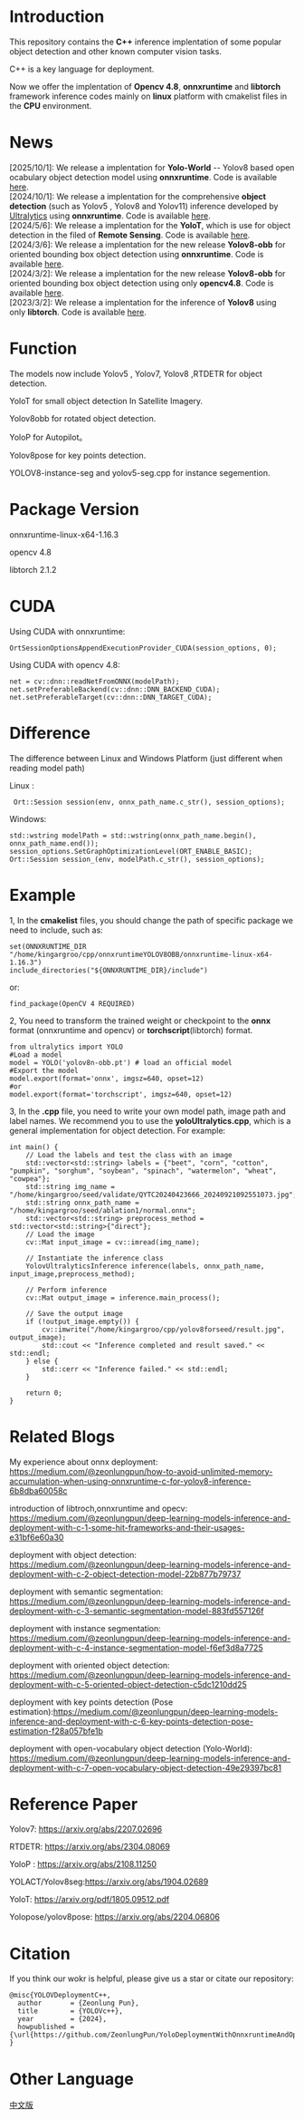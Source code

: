 # Introduction

This repository contains the **C++** inference  implentation of some popular object detection and other known computer vision tasks.

C++ is a key language for deployment.

Now we offer the implentation of **Opencv 4.8**, **onnxruntime** and **libtorch** framework inference codes mainly on **linux** platform with cmakelist files in the **CPU** environment.

# News
[2025/10/1]: We release a implentation for **Yolo-World** -- Yolov8 based open ocabulary object detection model  using **onnxruntime**.  Code is available  [here](https://github.com/ZeonlungPun/YoloDeploymentWithOnnxruntimeAndOpencv/tree/main/yolo-world).
</br>
[2024/10/1]: We release a implentation for the comprehensive **object detection** (such as Yolov5 , Yolov8 and  Yolov11) inference developed by [Ultralytics](https://github.com/ultralytics/ultralytics) using **onnxruntime**. Code is available [here](https://github.com/ZeonlungPun/YoloDeploymentWithOnnxruntimeAndOpencv/blob/main/yoloUltralytics.cpp).
</br>
[2024/5/6]: We release a implentation for the  **YoloT**, which is use for object detection in the filed of **Remote Sensing**. Code is available [here](https://github.com/ZeonlungPun/YoloDeploymentWithOnnxruntimeAndOpencv/tree/main/YoloT.cpp).
</br>
[2024/3/6]: We release a implentation for the new release **Yolov8-obb** for oriented bounding box object detection using **onnxruntime**. Code is available [here](https://github.com/ZeonlungPun/YoloDeploymentWithOnnxruntimeAndOpencv/tree/main/onnxruntimeYOLOV8OBB).
</br>
[2024/3/2]: We release a implentation for the new release **Yolov8-obb** for oriented bounding box object detection using only **opencv4.8**. Code is available [here](https://github.com/ZeonlungPun/YoloDeploymentWithOnnxruntimeAndOpencv/tree/main/yolov8obbOPENCV).
</br>
[2023/3/2]: We release a implentation for the inference of **Yolov8**  using only **libtorch**. Code is available [here](https://github.com/ZeonlungPun/YoloDeploymentWithOnnxruntimeAndOpencv/tree/main/yolov8lib-torch).


# Function

The models now include Yolov5 , Yolov7, Yolov8 ,RTDETR for object detection.

YoloT for small object detection In Satellite Imagery.

Yolov8obb for rotated object detection.

YoloP for Autopilot。

Yolov8pose for key points detection.

YOLOV8-instance-seg and yolov5-seg.cpp for instance segemention.

# Package Version


onnxruntime-linux-x64-1.16.3

opencv 4.8

libtorch 2.1.2

# CUDA

Using CUDA with onnxruntime:
```
OrtSessionOptionsAppendExecutionProvider_CUDA(session_options, 0);
```
Using CUDA with opencv 4.8:
```
net = cv::dnn::readNetFromONNX(modelPath);
net.setPreferableBackend(cv::dnn::DNN_BACKEND_CUDA);
net.setPreferableTarget(cv::dnn::DNN_TARGET_CUDA);
```

# Difference
The difference between Linux and Windows Platform (just different when reading model path)

Linux :
```
 Ort::Session session(env, onnx_path_name.c_str(), session_options);
```

Windows:
```
std::wstring modelPath = std::wstring(onnx_path_name.begin(), onnx_path_name.end());
session_options.SetGraphOptimizationLevel(ORT_ENABLE_BASIC);
Ort::Session session_(env, modelPath.c_str(), session_options);
```

# Example
1, In the **cmakelist** files, you should change the path of specific package we need to include, such as:
```
set(ONNXRUNTIME_DIR "/home/kingargroo/cpp/onnxruntimeYOLOV8OBB/onnxruntime-linux-x64-1.16.3")
include_directories("${ONNXRUNTIME_DIR}/include")
```
or:
```
find_package(OpenCV 4 REQUIRED)
```

2, You need to transform the trained weight or checkpoint to the **onnx** format (onnxruntime and opencv) or **torchscript**(libtorch) format.
```
from ultralytics import YOLO
#Load a model
model = YOLO('yolov8n-obb.pt') # load an official model
#Export the model
model.export(format='onnx', imgsz=640, opset=12)
#or
model.export(format='torchscript', imgsz=640, opset=12)
```

3, In the **.cpp** file, you need to write your own model path, image path and label names. We recommend you to use the **yoloUltralytics.cpp**, which is a general implementation for object detection. For example:
```
int main() {
    // Load the labels and test the class with an image
    std::vector<std::string> labels = {"beet", "corn", "cotton", "pumpkin", "sorghum", "soybean", "spinach", "watermelon", "wheat", "cowpea"};
    std::string img_name = "/home/kingargroo/seed/validate/QYTC20240423666_20240921092551073.jpg";
    std::string onnx_path_name = "/home/kingargroo/seed/ablation1/normal.onnx";
    std::vector<std::string> preprocess_method = std::vector<std::string>{"direct"};
    // Load the image
    cv::Mat input_image = cv::imread(img_name);

    // Instantiate the inference class
    YolovUltralyticsInference inference(labels, onnx_path_name, input_image,preprocess_method);

    // Perform inference
    cv::Mat output_image = inference.main_process();

    // Save the output image
    if (!output_image.empty()) {
        cv::imwrite("/home/kingargroo/cpp/yolov8forseed/result.jpg", output_image);
        std::cout << "Inference completed and result saved." << std::endl;
    } else {
        std::cerr << "Inference failed." << std::endl;
    }

    return 0;
}
```
# Related Blogs

My experience about onnx deployment: https://medium.com/@zeonlungpun/how-to-avoid-unlimited-memory-accumulation-when-using-onnxruntime-c-for-yolov8-inference-6b8dba60058c

introduction of libtroch,onnxruntime and opecv: https://medium.com/@zeonlungpun/deep-learning-models-inference-and-deployment-with-c-1-some-hit-frameworks-and-their-usages-e31bf6e60a30

deployment with object detection:  https://medium.com/@zeonlungpun/deep-learning-models-inference-and-deployment-with-c-2-object-detection-model-22b877b79737

deployment with semantic segmentation: https://medium.com/@zeonlungpun/deep-learning-models-inference-and-deployment-with-c-3-semantic-segmentation-model-883fd557126f

deployment with instance segmentation: https://medium.com/@zeonlungpun/deep-learning-models-inference-and-deployment-with-c-4-instance-segmentation-model-f6ef3d8a7725

deployment with oriented object detection: https://medium.com/@zeonlungpun/deep-learning-models-inference-and-deployment-with-c-5-oriented-object-detection-c5dc1210dd25

deployment with key points detection (Pose estimation):https://medium.com/@zeonlungpun/deep-learning-models-inference-and-deployment-with-c-6-key-points-detection-pose-estimation-f28a057bfe1b

deployment with open-vocabulary object detection (Yolo-World): https://medium.com/@zeonlungpun/deep-learning-models-inference-and-deployment-with-c-7-open-vocabulary-object-detection-49e29397bc81

# Reference Paper

Yolov7: https://arxiv.org/abs/2207.02696

RTDETR: https://arxiv.org/abs/2304.08069

YoloP : https://arxiv.org/abs/2108.11250

YOLACT/Yolov8seg:https://arxiv.org/abs/1904.02689

YoloT: https://arxiv.org/pdf/1805.09512.pdf

Yolopose/yolov8pose: https://arxiv.org/abs/2204.06806



# Citation
If you think our wokr is helpful, please give us a star or citate our repository:
```
@misc{YOLOVDeploymentC++,
  author       = {Zeonlung Pun},
  title        = {YOLOVc++},
  year         = {2024},
  howpublished = {\url{https://github.com/ZeonlungPun/YoloDeploymentWithOnnxruntimeAndOpencv}}
}
```

# Other Language

[中文版](https://github.com/ZeonlungPun/YoloDeploymentWithOnnxruntimeAndOpencv/blob/main/README_ch.md) 
